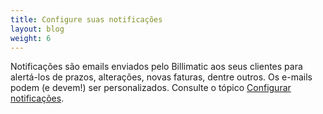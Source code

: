 ```yaml
---
title: Configure suas notificações
layout: blog
weight: 6
---
```

Notificações são emails enviados pelo Billimatic aos seus clientes para alertá-los de prazos, alterações, novas faturas, dentre outros. Os e-mails podem (e devem!) ser personalizados. Consulte o tópico [Configurar notificações](/docs/configuracoes-iniciais/configure-suas-notificacoes/configurar-notificacoes/).